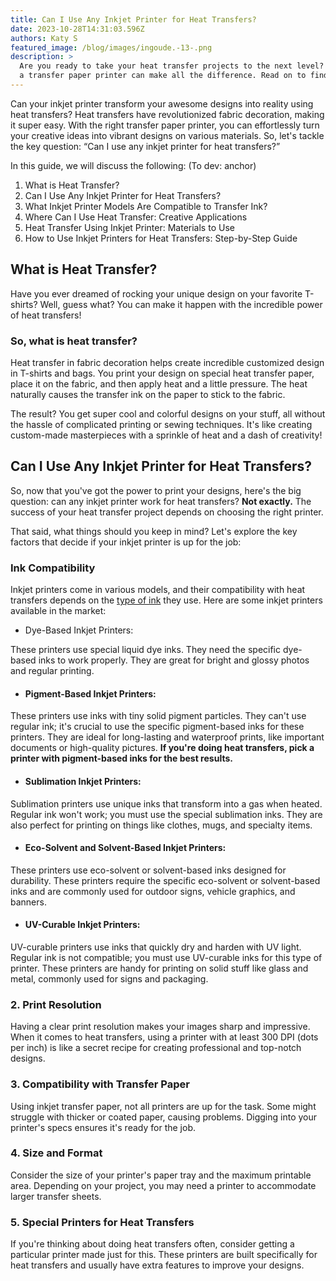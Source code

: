 ```yaml
---
title: Can I Use Any Inkjet Printer for Heat Transfers?
date: 2023-10-28T14:31:03.596Z
authors: Katy S
featured_image: /blog/images/ingoude.-13-.png
description: >
  Are you ready to take your heat transfer projects to the next level? Learn how
  a transfer paper printer can make all the difference. Read on to find out how!
---
```

Can your inkjet printer transform your awesome designs into reality using heat transfers? Heat transfers have revolutionized fabric decoration, making it super easy. With the right transfer paper printer, you can effortlessly turn your creative ideas into vibrant designs on various materials. So, let's tackle the key question: “Can I use any inkjet printer for heat transfers?”



In this guide, we will discuss the following: (To dev: anchor)

1. What is Heat Transfer?
2. Can I Use Any Inkjet Printer for Heat Transfers?
3. What Inkjet Printer Models Are Compatible to Transfer Ink?
4. Where Can I Use Heat Transfer: Creative Applications
5. Heat Transfer Using Inkjet Printer: Materials to Use
6. How to Use Inkjet Printers for Heat Transfers: Step-by-Step Guide

## What is Heat Transfer?

Have you ever dreamed of rocking your unique design on your favorite T-shirts? Well, guess what? You can make it happen with the incredible power of heat transfers! 

### So, what is heat transfer?

Heat transfer in fabric decoration helps create incredible customized design in T-shirts and bags. You print your design on special heat transfer paper, place it on the fabric, and then apply heat and a little pressure. The heat naturally causes the transfer ink on the paper to stick to the fabric.

The result? You get super cool and colorful designs on your stuff, all without the hassle of complicated printing or sewing techniques. It's like creating custom-made masterpieces with a sprinkle of heat and a dash of creativity!

## Can I Use Any Inkjet Printer for Heat Transfers?

So, now that you've got the power to print your designs, here's the big question: can any inkjet printer work for heat transfers? **Not exactly.** The success of your heat transfer project depends on choosing the right printer. 

That said, what things should you keep in mind? Let's explore the key factors that decide if your inkjet printer is up for the job:

### Ink Compatibility

Inkjet printers come in various models, and their compatibility with heat transfers depends on the [type of ink](https://www.compandsave.com/help/articles/360055308332/can-i-use-normal-printer-ink-on-heat-transfer-paper-) they use. Here are some inkjet printers available in the market:

* Dye-Based Inkjet Printers:

These printers use special liquid dye inks. They need the specific dye-based inks to work properly. They are great for bright and glossy photos and regular printing.

* #### Pigment-Based Inkjet Printers:

These printers use inks with tiny solid pigment particles. They can't use regular ink; it's crucial to use the specific pigment-based inks for these printers. They are ideal for long-lasting and waterproof prints, like important documents or high-quality pictures. **If you're doing heat transfers, pick a printer with pigment-based inks for the best results.**

* #### Sublimation Inkjet Printers:

Sublimation printers use unique inks that transform into a gas when heated. Regular ink won't work; you must use the special sublimation inks. They are also perfect for printing on things like clothes, mugs, and specialty items. 

* #### Eco-Solvent and Solvent-Based Inkjet Printers:

These printers use eco-solvent or solvent-based inks designed for durability. These printers require the specific eco-solvent or solvent-based inks and are commonly used for outdoor signs, vehicle graphics, and banners.

* #### UV-Curable Inkjet Printers:

UV-curable printers use inks that quickly dry and harden with UV light. Regular ink is not compatible; you must use UV-curable inks for this type of printer. These printers are handy for printing on solid stuff like glass and metal, commonly used for signs and packaging.

### 2. Print Resolution

Having a clear print resolution makes your images sharp and impressive. When it comes to heat transfers, using a printer with at least 300 DPI (dots per inch) is like a secret recipe for creating professional and top-notch designs.

### 3. Compatibility with Transfer Paper

Using inkjet transfer paper, not all printers are up for the task. Some might struggle with thicker or coated paper, causing problems. Digging into your printer's specs ensures it's ready for the job.

### 4. Size and Format

Consider the size of your printer's paper tray and the maximum printable area. Depending on your project, you may need a printer to accommodate larger transfer sheets.

### 5. Special Printers for Heat Transfers

If you're thinking about doing heat transfers often, consider getting a particular printer made just for this. These printers are built specifically for heat transfers and usually have extra features to improve your designs.